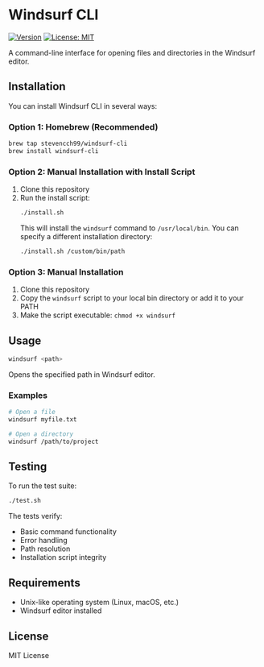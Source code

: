# Windsurf CLI

[![Version](https://img.shields.io/badge/version-0.0.1-blue.svg)](https://github.com/stevencch99/windsurf-cli/releases/tag/v0.0.1)
[![License: MIT](https://img.shields.io/badge/License-MIT-yellow.svg)](https://opensource.org/licenses/MIT)

A command-line interface for opening files and directories in the Windsurf editor.

## Installation

You can install Windsurf CLI in several ways:

### Option 1: Homebrew (Recommended)

```bash
brew tap stevencch99/windsurf-cli
brew install windsurf-cli
```

### Option 2: Manual Installation with Install Script

1. Clone this repository
2. Run the install script:
   ```bash
   ./install.sh
   ```
   This will install the `windsurf` command to `/usr/local/bin`. You can specify a different installation directory:
   ```bash
   ./install.sh /custom/bin/path
   ```

### Option 3: Manual Installation

1. Clone this repository
2. Copy the `windsurf` script to your local bin directory or add it to your PATH
3. Make the script executable: `chmod +x windsurf`

## Usage

```bash
windsurf <path>
```

Opens the specified path in Windsurf editor.

### Examples

```bash
# Open a file
windsurf myfile.txt

# Open a directory
windsurf /path/to/project
```

## Testing

To run the test suite:

```bash
./test.sh
```

The tests verify:
- Basic command functionality
- Error handling
- Path resolution
- Installation script integrity

## Requirements

- Unix-like operating system (Linux, macOS, etc.)
- Windsurf editor installed

## License

MIT License
